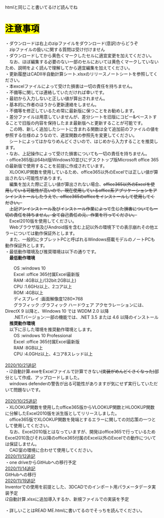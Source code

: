 htmlと同じこと書いてるけど読んでね<br>
<h1><article><strong><mark>注意事項</mark></strong></article></h1>
・ダウンロードは右上のzipファイルをダウンロード(意訳)からどうぞ<br>
　zipファイルの扱いに関する質問は受け付けません<br>
・ダウンロードしてから黄色くマークしたセルに適宜変更を加えてください。<br>
　なお、ほぼ編集する必要のない一部のセルにおいては黄色くマークしていないため、説明をよく読んで理解してから適宜編集を加えてください。<br>
・更新履歴はCADⅡ半自動計算シート.xlsxのリリースノートシートを参照してください。<br>
・本excelファイルによって受けた損害は一切の責任を持ちません。<br>
・不備等に関しては連絡していただければ幸いです。<br>
・最初から入力しないと正しい値が算出されません。<br>
・基本的に作者のほうから更新連絡をしません。<br>
・不備等を修正しているため常に最新版に保つことをお勧めします。<br>
・差分ファイルは用意していませんが、差分シートを旧版にコピー&ペーストすることで旧版の内容を保持したまま最新版へと更新することが可能です。<br>
　この時、新しく追加したシートに含まれる関数は全て追加前のファイルの値を参照する仕様のようなので、適宜関数の参照先を変更してください。<br>
　シートによってはかなりめんどくさいので、はじめから入力することを推奨します。<br>
・なお、上記操作によって受けた損害についても一切の責任を持ちません。<br>
・office365版は64bit版Windows10並びにデスクトップ版Microsoft office 365の最新版で使用することを前提に作成されています。<br>
　XLOOKUP関数を使用しているため、office365以外のExcelでは正しい値が算出されない可能性があります。<br>
　編集を加えた際に正しい値が算出されない場合、<s>office365以外のExcelを使用している可能性が高いので、現在使用しているoffice系アプリケーションをアンインストールしたうえで、office365のofficeをインストールして使用してください。</s><br>
　<s>上記アンインストール及びインストール作業によって生じた損害についても一切の責任を持ちません。全て自己責任の元、作業を行ってください。</s><br>
　Excel2010版を使用してください。<br>
　Webブラウザ版及びAndroid版を含む上記以外の環境下での表示崩れその他エラーについては動作保証外とします。<br>
　また、一般的にタブレットPCと呼ばれるWindows搭載モデルのノートPCも動作保証外とします。<br>
・最低動作環境及び推奨環境は以下の通りです。<br>
　<strong>最低動作環境</strong><br>

　　OS         :windows 10<br>
　　Excel      :office 365付属Excel最新版<br>
　　RAM        :4GB以上/(32bit:2GB以上)<br>
　　CPU        :1.6GHz以上、2コア以上<br>
　　ROM        :4GB以上<br>
　　ディスプレイ   :画面解像度1280×768<br>
　　グラフィック    :グラフィック ハードウェア アクセラレーションには、DirectX 9 以降と、Windows 10 では WDDM 2.0 以降<br>
　　.NETバージョン:一部の機能では、.NET 3.5 または 4.6 以降のインストール<br>
<strong>　推奨動作環境</strong><br>
　以下に示した環境を推奨動作環境とします。<br>
　　OS         :windows 10 Professional<br>
　　Excel      :office 365付属Excel最新版<br>
　　RAM        :8GB以上<br>
　　CPU        :4.0GHz以上、4コア8スレッド以上<br>
<br>
<ins>
2020/10/21追記<br></ins>
・i2自動計算.exeをExcelファイルで計算できない<s>(実装がめんどくさくなった)</s>部分として作成、アップロードしました。<br>
　windows defenderの警告が出る可能性がありますが気にせず実行していただいて問題ないです。<br>
<br>
<ins>2020/10/25追記</ins><br>
・XLOOKUP関数を使用したoffice365版からVLOOKUP関数とHLOOKUP関数に分解したExcel2010版を派生版としてリリースしました。<br>
　office365版でXLOOKUP関数を発端とするエラーに関しての対応策の一つとして使用してください。<br>
　なお、Excel2010版とはなっていますが、開発はoffice365で行っているためExcel2010及びそれ以降のoffice365付属のExcel以外のExcelでの動作については保証しません。<br>
　CAD室の環境に合わせて使用してください。<br>
<ins>2020/11/12追記</ins><br>
・one driveからGitHubへの移行予定<br>
<ins>2020/11/14追記</ins><br>
GitHubへの移行<br>
<ins>2020/11/19追記</ins><br>
Inventorでの使用を前提とした、3DCADでのインポート用パラメータデータ実装予定<br>
i2自動計算.xlsxに追加導入するか、新規ファイルでの実装を予定<br>
<br>
・詳しいことはREAD ME.htmlに書いてるのでそっちを読んでください。
